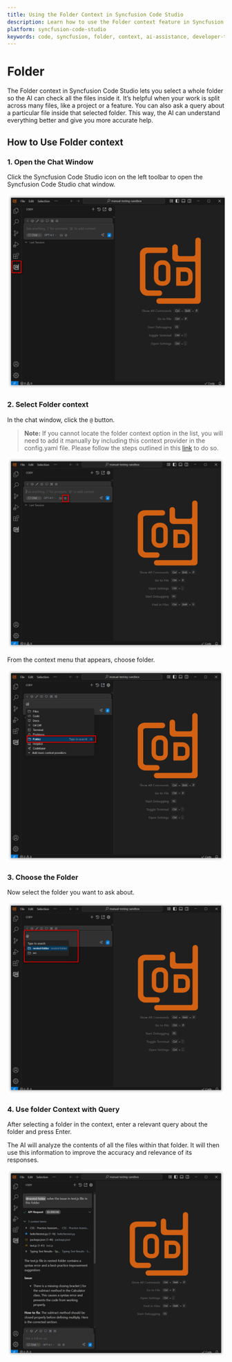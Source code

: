 ```yaml
---
title: Using the Folder Context in Syncfusion Code Studio
description: Learn how to use the Folder context feature in Syncfusion Code Studio to enhance AI assistance based on your development activity.
platform: syncfusion-code-studio
keywords: code, syncfusion, folder, context, ai-assistance, developer-tools
---
```

# Folder 

The Folder context in Syncfusion Code Studio lets you select a whole folder so the AI can check all the files inside it. It’s helpful when your work is split across many files, like a project or a feature. You can also ask a query about a particular file inside that selected folder. This way, the AI can understand everything better and give you more accurate help.



## How to Use Folder context

### 1. Open the Chat Window

Click the Syncfusion Code Studio icon on the left toolbar to open the Syncfusion Code Studio chat window.

<img src="../feature-images/folder_open_chat.png" alt="Open chat window" />



### 2. Select Folder context

In the chat window, click the `@` button.
> **Note:**  If you cannot locate the folder context option in the list, you will need to add it manually by including this context provider in the config.yaml file. Please follow the steps outlined in this [link](https://help.syncfusioncody.com/syncfusion-code-studio/features/context-providers/add-more-contextproviders/How-to-configure-more-contextproviders) to do so.

<img src="../feature-images/clickcontext.png" alt="Click context menu" />

From the context menu that appears, choose folder.



<img src="../feature-images/folder_open_context.png" alt="Select folder from context" />

### 3. Choose the Folder

Now select the folder you want to ask about.

<img src="../feature-images/choose_folder.png" alt="Choose folder" />



### 4. Use folder Context with Query

After selecting a folder in the context, enter a relevant query about the folder and press Enter.

The AI will analyze the contents of all the files within that folder. It will then use this information to improve the accuracy and relevance of its responses.

<img src="../feature-images/folder_output.png" alt="Folder output with AI suggestions" />
